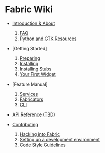 # Fabric Wiki

- [Introduction & About](introduction.md)
    1. [FAQ](faq.md)
    2. [Python and GTK Resources](resources.md)

- [Getting Started]
    1. [Preparing](prepare.md)
    2. [Installing](installation-guide.md)
    3. [Installing Stubs](installing-stubs.md)
    4. [Your First Widget](first-widget.md)

- [Feature Manual]
    1. [Services](services.md)
    2. [Fabricators](fabricators.md)
    3. [CLI](client-and-cli.md)

- [API Reference (TBD)]()

- [Contributing]()
    1. [Hacking into Fabric](hacking-guide.md)
    2. [Setting up a development environment](development-environment.md)
    3. [Code Style Guidelines](code-style-guide.md)
